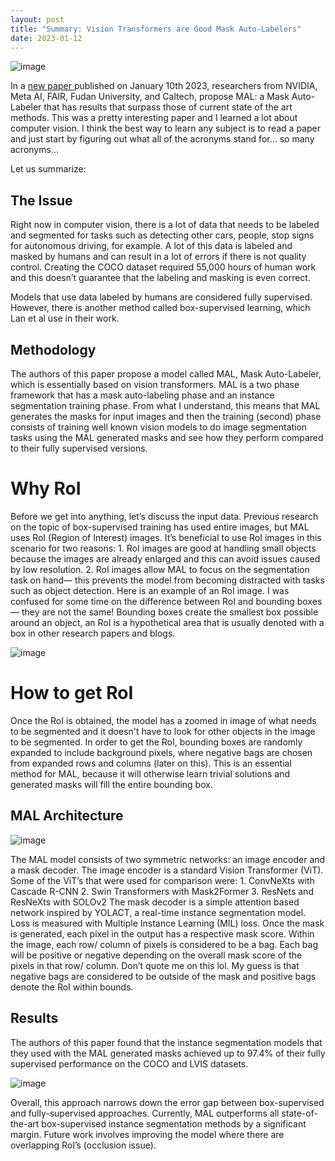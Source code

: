```yaml
---
layout: post
title: "Summary: Vision Transformers are Good Mask Auto-Labelers"
date: 2023-01-12
---
```


![image]({{site.url}}/assets/images/MAL_files/front.png)

In a <a href="https://arxiv.org/abs/2301.03992"> new paper </a> published on January 10th 2023, researchers from NVIDIA, Meta AI, FAIR, Fudan University, and Caltech, propose MAL: a Mask Auto-Labeler that has results that surpass those of current state of the art methods. 
This was a pretty interesting paper and I learned a lot about computer vision. I think the best way to learn any subject is to read a paper and just start by figuring out what all of the acronyms stand for… so many acronyms… 

Let us summarize: 

<h2>The Issue</h2>
Right now in computer vision, there is a lot of data that needs to be labeled and segmented for tasks such as detecting other cars, people, stop signs for autonomous driving, for example. A lot of this data is labeled and masked by humans and can result in a lot of errors if there is not quality control. Creating the COCO dataset required 55,000 hours of human work and this doesn’t guarantee that the labeling and masking is even correct. 

Models that use data labeled by humans are considered fully supervised. However, there is another method called box-supervised learning, which Lan et al use in their work. 

<h2>Methodology</h2>
The authors of this paper propose a model called MAL, Mask Auto-Labeler, which is essentially based on vision transformers. MAL is a two phase framework that has a mask auto-labeling phase and an instance segmentation training phase.
From what I understand, this means that MAL generates the masks for input images and then the training (second) phase consists of training well known vision models to do image segmentation tasks using the MAL generated masks and see how they perform compared to their fully supervised versions. 
<h1>Why RoI</h1>
Before we get into anything, let’s discuss the input data. Previous research on the topic of box-supervised training has used entire images, but MAL uses RoI (Region of Interest) images. It’s beneficial to use RoI images in this scenario for two reasons: 
    1. RoI images are good at handling small objects because the images are already enlarged and this can avoid issues caused by low resolution. 
    2. RoI images allow MAL to focus on the segmentation task on hand— this prevents the model from becoming distracted with tasks such as object detection. 
Here is an example of an RoI image. I was confused for some time on the difference between RoI and bounding boxes—  they are not the same! Bounding boxes create the smallest box possible around an object, an RoI is a hypothetical area that is usually denoted with a box in other research papers and blogs. 

![image]({{site.url}}/assets/images/MAL_files/ROI.jpeg)

<h1>How to get RoI</h1>
Once the RoI is obtained, the model has a zoomed in image of what needs to be segmented and it doesn't have to look for other objects in the image to be segmented. 
In order to get the RoI, bounding boxes are randomly expanded to include background pixels, where negative bags are chosen from expanded rows and columns (later on this). This is an essential method for MAL, because it will otherwise learn trivial solutions and generated masks will fill the entire bounding box. 

<h2>MAL Architecture</h2>

![image]({{site.url}}/assets/images/MAL_files/training.png)

The MAL model consists of two symmetric networks: an image encoder and a mask decoder. The image encoder is a standard Vision Transformer (ViT). Some of the ViT’s that were used for comparison were: 
    1. ConvNeXts with Cascade R-CNN 
    2. Swin Transformers with Mask2Former 
    3. ResNets and ResNeXts with SOLOv2 
The mask decoder is a simple attention based network inspired by YOLACT, a real-time instance segmentation model. 
Loss is measured with Multiple Instance Learning (MIL) loss. Once the mask is generated, each pixel in the output has a respective mask score. Within the image, each row/ column of pixels is considered to be a bag. Each bag will be positive or negative depending on the overall mask score of the pixels in that row/ column. Don’t quote me on this lol. My guess is that negative bags are considered to be outside of the mask and positive bags denote the RoI within bounds. 

<h2>Results</h2>
The authors of this paper found that the instance segmentation models that they used with the MAL generated masks achieved up to 97.4% of their fully supervised performance on the COCO and LVIS datasets. 

![image]({{site.url}}/assets/images/MAL_files/results.png)


Overall, this approach narrows down the error gap between box-supervised and fully-supervised approaches. Currently, MAL outperforms all state-of-the-art box-supervised instance segmentation methods by a significant margin. Future work involves improving the model where there are overlapping RoI’s (occlusion issue). 




